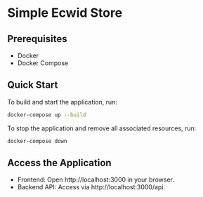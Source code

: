 # Simple Ecwid Store

## Prerequisites
- Docker
- Docker Compose

## Quick Start

To build and start the application, run:

```bash
docker-compose up --build
```

To stop the application and remove all associated resources, run:

```bash
docker-compose down
```

## Access the Application
- Frontend: Open http://localhost:3000 in your browser.
- Backend API: Access via http://localhost:3000/api.